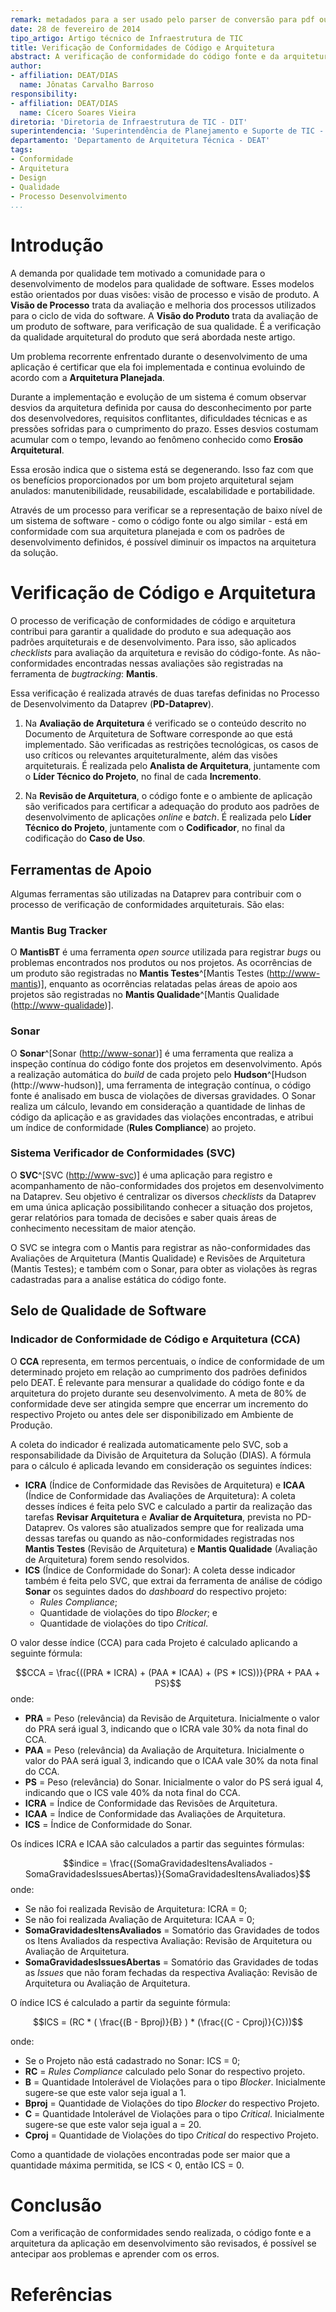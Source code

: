 ```yaml
---
remark: metadados para a ser usado pelo parser de conversão para pdf ou odt
date: 28 de fevereiro de 2014
tipo_artigo: Artigo técnico de Infraestrutura de TIC
title: Verificação de Conformidades de Código e Arquitetura
abstract: A verificação de conformidade do código fonte e da arquitetura é uma das maneiras de garantir que a implementação da aplicação está seguindo as regras sugeridas pelas melhores práticas de *design* e arquitetura planejada. Este artigo apresenta o processo de verificação de conformidade de código e arquitetura na Dataprev; como é calculado o indicador da área de arquitetura utilizado na composição do Selo de Qualidade dos projetos em desenvolvimento; e as ferramentas corporativas envolvidas nesse processo.
author:
- affiliation: DEAT/DIAS
  name: Jônatas Carvalho Barroso
responsibility:
- affiliation: DEAT/DIAS
  name: Cícero Soares Vieira
diretoria: 'Diretoria de Infraestrutura de TIC - DIT'
superintendencia: 'Superintendência de Planejamento e Suporte de TIC - SUPS'
departamento: 'Departamento de Arquitetura Técnica - DEAT'
tags:
- Conformidade
- Arquitetura
- Design
- Qualidade
- Processo Desenvolvimento
...
```


# Introdução

A demanda por qualidade tem motivado a comunidade para o desenvolvimento de modelos para qualidade de software. Esses modelos estão orientados por duas visões: visão de processo e visão de produto. A **Visão de Processo** trata da avaliação e melhoria dos processos utilizados para o ciclo de vida do software. A **Visão do Produto** trata da avaliação de um produto de software, para verificação de sua qualidade. É a verificação da qualidade arquitetural do produto que será abordada neste artigo.

Um problema recorrente enfrentado durante o desenvolvimento de uma aplicação é certificar que ela foi implementada e continua evoluindo de acordo com a **Arquitetura Planejada**.

Durante a implementação e evolução de um sistema é comum observar desvios da arquitetura definida por causa do desconhecimento por parte dos desenvolvedores, requisitos conflitantes, dificuldades técnicas e as pressões sofridas para o cumprimento do prazo. Esses desvios costumam acumular com o tempo, levando ao fenômeno conhecido como **Erosão Arquitetural**.

Essa erosão indica que o sistema está se degenerando. Isso faz com que os benefícios proporcionados por um bom projeto arquitetural sejam anulados: manutenibilidade, reusabilidade, escalabilidade e portabilidade.

Através de um processo para verificar se a representação de baixo nível de um sistema de software - como o código fonte ou algo similar - está em conformidade com sua arquitetura planejada e com os padrões de desenvolvimento definidos, é possível diminuir os impactos na arquitetura da solução.

# Verificação de Código e Arquitetura

O processo de verificação de conformidades de código e arquitetura contribui para garantir a qualidade do produto e sua adequação aos padrões arquiteturais e de desenvolvimento. Para isso, são aplicados *checklists* para avaliação da arquitetura e revisão do código-fonte. As não-conformidades encontradas nessas avaliações são registradas na ferramenta de *bugtracking*: **Mantis**.

Essa verificação é realizada através de duas tarefas definidas no Processo de Desenvolvimento da Dataprev (**PD-Dataprev**).

1. Na **Avaliação de Arquitetura** é verificado se o conteúdo descrito no Documento de Arquitetura de Software corresponde ao que está implementado. São verificadas as restrições tecnológicas, os casos de uso críticos ou relevantes arquiteturalmente, além das visões arquiteturais. É realizada pelo **Analista de Arquitetura**, juntamente com o **Líder Técnico do Projeto**, no final de cada **Incremento**.

2. Na **Revisão de Arquitetura**, o código fonte e o ambiente de aplicação são verificados para certificar a adequação do produto aos padrões de desenvolvimento de aplicações *online* e *batch*. É realizada pelo **Líder Técnico do Projeto**, juntamente com o **Codificador**, no final da codificação do **Caso de Uso**.

## Ferramentas de Apoio

Algumas ferramentas são utilizadas na Dataprev para contribuir com o processo de verificação de conformidades arquiteturais. São elas: 

### Mantis Bug Tracker

O **MantisBT** é uma ferramenta *open source* utilizada para registrar *bugs* ou problemas encontrados nos produtos ou nos projetos. As ocorrências de um produto são registradas no **Mantis Testes**^[Mantis Testes (<http://www-mantis>)], enquanto as ocorrências relatadas pelas áreas de apoio aos projetos são registradas no **Mantis Qualidade**^[Mantis Qualidade (<http://www-qualidade>)]. 

### Sonar

O **Sonar**^[Sonar (<http://www-sonar>)] é uma ferramenta que realiza a inspeção contínua do código fonte dos projetos em desenvolvimento. Após a realização automática do *build* de cada projeto pelo **Hudson**^[Hudson (http://www-hudson)], uma ferramenta de integração contínua, o código fonte é analisado em busca de violações de diversas gravidades. O Sonar realiza um cálculo, levando em consideração a quantidade de linhas de código da aplicação e as gravidades das violações encontradas, e atribui um índice de conformidade (**Rules Compliance**) ao projeto. 

### Sistema Verificador de Conformidades (SVC)

O **SVC**^[SVC (<http://www-svc>)] é uma aplicação para registro e acompanhamento de não-conformidades dos projetos em desenvolvimento na Dataprev. Seu objetivo é centralizar os diversos *checklists* da Dataprev em uma única aplicação possibilitando conhecer a situação dos projetos, gerar relatórios para tomada de decisões e saber quais áreas de conhecimento necessitam de maior atenção.

O SVC se integra com o Mantis para registrar as não-conformidades das Avaliações de Arquitetura (Mantis Qualidade) e Revisões de Arquitetura (Mantis Testes); e também com o Sonar, para obter as violações às regras cadastradas para a analise estática do código fonte.

## Selo de Qualidade de Software



### Indicador de Conformidade de Código e Arquitetura (CCA)

O **CCA** representa, em termos percentuais, o índice de conformidade de um determinado projeto em relação ao cumprimento dos padrões definidos pelo DEAT. É relevante para mensurar a qualidade do código fonte e da arquitetura do projeto durante seu desenvolvimento. A meta de 80% de conformidade deve ser atingida sempre que encerrar um incremento do respectivo Projeto ou antes dele ser disponibilizado em Ambiente de Produção.

A coleta do indicador é realizada automaticamente pelo SVC, sob a responsabilidade da Divisão de Arquitetura da Solução (DIAS). A fórmula para o cálculo é aplicada levando em consideração os seguintes índices:

- **ICRA** (Índice de Conformidade das Revisões de Arquitetura) e **ICAA** (Índice de Conformidade das Avaliações de Arquitetura): A coleta   desses índices é feita pelo SVC e calculado a partir da realização das tarefas **Revisar Arquitetura** e **Avaliar de Arquitetura**, prevista no PD-Dataprev. Os valores são atualizados sempre que for realizada uma dessas tarefas ou quando as não-conformidades registradas nos **Mantis Testes** (Revisão de Arquitetura) e **Mantis Qualidade** (Avaliação de Arquitetura) forem sendo resolvidos. 
- **ICS** (Índice de Conformidade do Sonar): A coleta desse indicador também é feita pelo SVC, que extrai da ferramenta de análise de código **Sonar** os seguintes dados do *dashboard* do respectivo projeto:
  * *Rules Compliance*;
  * Quantidade de violações do tipo *Blocker*; e
  * Quantidade de violações do tipo *Critical*.

O valor desse índice (CCA) para cada Projeto é calculado aplicando a seguinte fórmula:

$$CCA = \frac{((PRA * ICRA) + (PAA * ICAA) + (PS * ICS))}{PRA + PAA + PS}$$
onde:

- **PRA** = Peso (relevância) da Revisão de Arquitetura. Inicialmente o valor do PRA será igual 3, indicando que o ICRA vale 30% da nota final do CCA.
- **PAA** = Peso (relevância) da Avaliação de Arquitetura. Inicialmente o valor do PAA será igual 3, indicando que o ICAA vale 30% da nota final do CCA.
- **PS** = Peso (relevância) do Sonar. Inicialmente o valor do PS será igual 4, indicando que o ICS vale 40% da nota final do CCA.
- **ICRA** = Índice de Conformidade das Revisões de Arquitetura.
- **ICAA** = Índice de Conformidade das Avaliações de Arquitetura.
- **ICS** = Índice de Conformidade do Sonar.

Os índices ICRA e ICAA são calculados a partir das seguintes fórmulas:

$$indice = \frac{(SomaGravidadesItensAvaliados - SomaGravidadesIssuesAbertas)}{SomaGravidadesItensAvaliados}$$
onde:

- Se não foi realizada Revisão de Arquitetura: ICRA = 0;
- Se não foi realizada Avaliação de Arquitetura: ICAA = 0;
- **SomaGravidadesItensAvaliados** = Somatório das Gravidades de todos os Itens Avaliados da respectiva Avaliação: Revisão de Arquitetura ou Avaliação de Arquitetura.
- **SomaGravidadesIssuesAbertas** = Somatório das Gravidades de todas as *Issues* que não foram fechadas da respectiva Avaliação: Revisão de Arquitetura ou Avaliação de Arquitetura.

O índice ICS é calculado a partir da seguinte fórmula:

$$ICS = (RC * ( \frac{(B - Bproj)}{B} ) * (\frac{(C - Cproj)}{C}))$$

onde:

- Se o Projeto não está cadastrado no Sonar: ICS = 0;
- **RC** = *Rules Compliance* calculado pelo Sonar do respectivo projeto.
- **B** = Quantidade Intolerável de Violações para o tipo *Blocker*. Inicialmente sugere-se que este valor seja igual a 1.
- **Bproj** = Quantidade de Violações do tipo *Blocker* do respectivo Projeto.
- **C** = Quantidade Intolerável de Violações para o tipo *Critical*. Inicialmente sugere-se que este valor seja igual a = 20.
- **Cproj** = Quantidade de Violações do tipo *Critical* do respectivo Projeto.

Como a quantidade de violações encontradas pode ser maior que a quantidade máxima permitida, se ICS < 0, então ICS = 0.

# Conclusão

Com a verificação de conformidades sendo realizada, o código fonte e a arquitetura da aplicação em desenvolvimento são revisados, é possível se antecipar aos problemas e aprender com os erros.

# Referências
